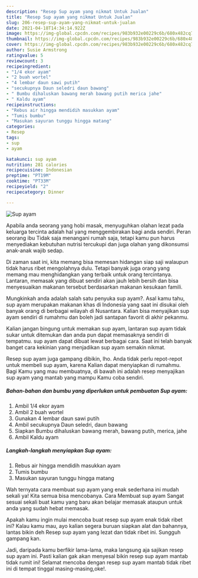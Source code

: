 ```yaml
---
description: "Resep Sup ayam yang nikmat Untuk Jualan"
title: "Resep Sup ayam yang nikmat Untuk Jualan"
slug: 206-resep-sup-ayam-yang-nikmat-untuk-jualan
date: 2021-04-18T14:34:14.922Z
image: https://img-global.cpcdn.com/recipes/983b932e00229c6b/680x482cq70/sup-ayam-foto-resep-utama.jpg
thumbnail: https://img-global.cpcdn.com/recipes/983b932e00229c6b/680x482cq70/sup-ayam-foto-resep-utama.jpg
cover: https://img-global.cpcdn.com/recipes/983b932e00229c6b/680x482cq70/sup-ayam-foto-resep-utama.jpg
author: Susie Armstrong
ratingvalue: 5
reviewcount: 3
recipeingredient:
- "1/4 ekor ayam"
- "2 buah wortel"
- "4 lembar daun sawi putih"
- "secukupnya Daun seledri daun bawang"
- " Bumbu dihaluskan bawang merah bawang putih merica jahe"
- " Kaldu ayam"
recipeinstructions:
- "Rebus air hingga mendidih masukkan ayam"
- "Tumis bumbu"
- "Masukan sayuran tunggu hingga matang"
categories:
- Resep
tags:
- sup
- ayam

katakunci: sup ayam 
nutrition: 281 calories
recipecuisine: Indonesian
preptime: "PT19M"
cooktime: "PT33M"
recipeyield: "2"
recipecategory: Dinner

---
```



![Sup ayam](https://img-global.cpcdn.com/recipes/983b932e00229c6b/680x482cq70/sup-ayam-foto-resep-utama.jpg)

Apabila anda seorang yang hobi masak, menyuguhkan olahan lezat pada keluarga tercinta adalah hal yang menggembirakan bagi anda sendiri. Peran seorang ibu Tidak saja menangani rumah saja, tetapi kamu pun harus menyediakan kebutuhan nutrisi tercukupi dan juga olahan yang dikonsumsi anak-anak wajib sedap.

Di zaman  saat ini, kita memang bisa memesan hidangan siap saji walaupun tidak harus ribet mengolahnya dulu. Tetapi banyak juga orang yang memang mau menghidangkan yang terbaik untuk orang tercintanya. Lantaran, memasak yang dibuat sendiri akan jauh lebih bersih dan bisa menyesuaikan makanan tersebut berdasarkan makanan kesukaan famili. 



Mungkinkah anda adalah salah satu penyuka sup ayam?. Asal kamu tahu, sup ayam merupakan makanan khas di Indonesia yang saat ini disukai oleh banyak orang di berbagai wilayah di Nusantara. Kalian bisa menyajikan sup ayam sendiri di rumahmu dan boleh jadi santapan favorit di akhir pekanmu.

Kalian jangan bingung untuk memakan sup ayam, lantaran sup ayam tidak sukar untuk ditemukan dan anda pun dapat memasaknya sendiri di tempatmu. sup ayam dapat dibuat lewat berbagai cara. Saat ini telah banyak banget cara kekinian yang menjadikan sup ayam semakin nikmat.

Resep sup ayam juga gampang dibikin, lho. Anda tidak perlu repot-repot untuk membeli sup ayam, karena Kalian dapat menyiapkan di rumahmu. Bagi Kamu yang mau membuatnya, di bawah ini adalah resep menyajikan sup ayam yang mantab yang mampu Kamu coba sendiri.

<!--inarticleads1-->

##### Bahan-bahan dan bumbu yang diperlukan untuk pembuatan Sup ayam:

1. Ambil 1/4 ekor ayam
1. Ambil 2 buah wortel
1. Gunakan 4 lembar daun sawi putih
1. Ambil secukupnya Daun seledri, daun bawang
1. Siapkan  Bumbu dihaluskan bawang merah, bawang putih, merica, jahe
1. Ambil  Kaldu ayam




<!--inarticleads2-->

##### Langkah-langkah menyiapkan Sup ayam:

1. Rebus air hingga mendidih masukkan ayam
1. Tumis bumbu
1. Masukan sayuran tunggu hingga matang




Wah ternyata cara membuat sup ayam yang enak sederhana ini mudah sekali ya! Kita semua bisa mencobanya. Cara Membuat sup ayam Sangat sesuai sekali buat kamu yang baru akan belajar memasak ataupun untuk anda yang sudah hebat memasak.

Apakah kamu ingin mulai mencoba buat resep sup ayam enak tidak ribet ini? Kalau kamu mau, ayo kalian segera buruan siapkan alat dan bahannya, lantas bikin deh Resep sup ayam yang lezat dan tidak ribet ini. Sungguh gampang kan. 

Jadi, daripada kamu berfikir lama-lama, maka langsung aja sajikan resep sup ayam ini. Pasti kalian gak akan menyesal bikin resep sup ayam mantab tidak rumit ini! Selamat mencoba dengan resep sup ayam mantab tidak ribet ini di tempat tinggal masing-masing,oke!.

